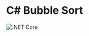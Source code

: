 <h1>C# Bubble Sort</h1>

![.NET Core](https://github.com/Redo-From-Start/c-sharp-bubble-sort/workflows/.NET%20Core/badge.svg)

